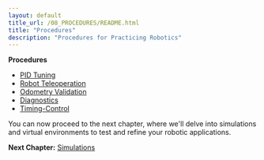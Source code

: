 ```yaml
---
layout: default
title_url: /08_PROCEDURES/README.html
title: "Procedures"
description: "Procedures for Practicing Robotics"
---
```


__Procedures__

- [PID Tuning](08_PROCEDURES/01_PID/README.md)
- [Robot Teleoperation](08_PROCEDURES/02_TELEOP/README.md)
- [Odometry Validation](08_PROCEDURES/03_ODOMETRY/README.md)
- [Diagnostics](08_PROCEDURES/04_DIAGNOSTICS/README.md)
- [Timing-Control](05_TIMING/README.md)

You can now proceed to the next chapter, where we'll delve into simulations and virtual environments to test and refine your robotic applications.

__Next Chapter:__ [Simulations](../09_SIMULATIONS/README.md)